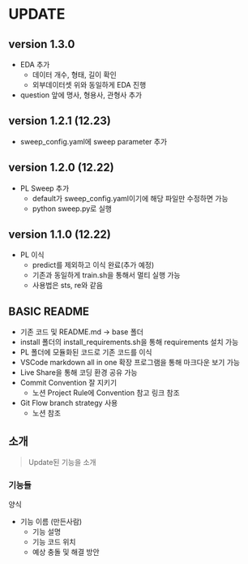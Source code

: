 # UPDATE

## version 1.3.0
* EDA 추가
  * 데이터 개수, 형태, 길이 확인
  * 외부데이터셋 위와 동일하게 EDA 진행
* question 앞에 명사, 형용사, 관형사 추가

## version 1.2.1 (12.23)
* sweep_config.yaml에 sweep parameter 추가
  
## version 1.2.0 (12.22)
* PL Sweep 추가
  * default가 sweep_config.yaml이기에 해당 파일만 수정하면 가능
  * python sweep.py로 실행

## version 1.1.0 (12.22)
* PL 이식
  * predict를 제외하고 이식 완료(추가 예정)
  * 기존과 동일하게 train.sh을 통해서 멀티 실행 가능
  * 사용법은 sts, re와 같음

## BASIC README
* 기존 코드 및 README.md -> base 폴더
* install 폴더의 install_requirements.sh을 통해 requirements 설치 가능
* PL 폴더에 모듈화된 코드로 기존 코드를 이식
* VSCode markdown all in one 확장 프로그램을 통해 마크다운 보기 가능
* Live Share을 통해 코딩 환경 공유 가능
* Commit Convention 잘 지키기 
  * 노션 Project Rule에 Convention 참고 링크 참조
* Git Flow branch strategy 사용 
  * 노션 참조
## 소개

> Update된 기능을 소개

### 기능들
양식

* 기능 이름 (만든사람)
  * 기능 설명
  * 기능 코드 위치
  * 예상 충돌 및 해결 방안

